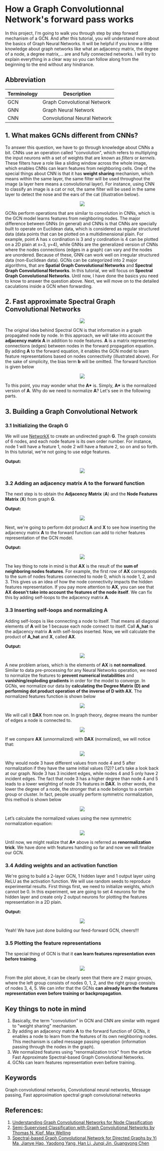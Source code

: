 # How a Graph Convolutionnal Network's forward pass works

In this project, I'm going to walk you through step by step forward mechanism of a GCN. And after this tutorial, 
you will understand more about the basics of Graph Neural Networks. It will be helpful if you know a little 
knowledge about graph networks like what an adjacency matrix, the degree of a node, a degree matrix,... are and
fully connected networks. I will try to explain everything in a clear way so you can follow along from the beginning
to the end without any hindrance.

## Abbreviation
<div align="center">
  
| Terminology | Description |
| ----------- | ----------- |
| GCN      | Graph Convolutional Network       |
| GNN      | Graph Neural Network       |
| CNN   | Convolutional Neural Network        |
  
</div>

## 1. What makes GCNs different from CNNs?
To answer this question, we have to go through knowledge about CNNs a bit. CNNs use an operation called "convolution", which refers to multiplying the input neurons with a set of weights that are known as *filters* or *kernels*. These filters have a role like a sliding window across the whole image, which enables CNNs can learn features from neighboring cells. One of the special things about CNN is that it has **weight sharing** mechanism, which means within the same layer, the same filter will be used throughout the image (a layer here means a convolutional layer). For instance, using CNN to classify an image is a cat or not, the same filter will be used in the same layer to detect the nose and the ears of the cat (illustration below). 

<p align="center">
  <img src="./images/weight_sharing_mechanism.png" />
</p>

GCNs perform operations that are similar to convolution in CNNs, which is the GCN model learns features from neighboring nodes. The major difference between GNNs (in general) and CNNs is that CNNs are specially built to operate on Euclidean data, which is considered as regular structured data (data points that can be plotted on a multidimensional plain. For example, point A has x cordination is 3 and y cordination is 4 can be plotted on a 2D plain at x=3, y=4), while GNNs are the generalized version of CNNs where the nodes connections (edges in a graph) can vary and the nodes are unordered. Because of these, GNN can work well on irregular structured data (non-Euclidean data). 
GCNs can be categorized into 2 major algorithms, that are **Spatial Graph Convolutional Networks** and **Spectral Graph Convolutional Networks**. In this tutorial, we will focus on **Spectral Graph Convolutional Networks**. Until now, I have done the basics you need to know to answer the question above. Next, we will move on to the detailed caculations inside a GCN when forwarding.

## 2. Fast approximate Spectral Graph Convolutional Networks

<p align="center">
  <img src="./images/neighboring_nodes_features.png" />
</p>

The original idea behind Spectral GCN is that information in a graph propagated node by node. In this approach, we will take into account the **adjacency matrix A** in addition to node features. **A** is a matrix representing connections (edges) between nodes in the forward propagation equation. By adding **A** to the forward equation, it enables the GCN model to learn feature representations based on nodes connectivity (illustrated above). For the sake of simplicity, the bias term **b** will be omitted. The forward function is given below

<p align="center">
  <img src="./images/forward_function.png" />
</p>

To this point, you may wonder what the <strong>A*</strong> is. Simply, <strong>A*</strong> is the normalized version of **A**. Why do we need to normalize **A**? Let's see in the following parts.

## 3. Building a Graph Convolutional Network
### 3.1 Initializing the Graph G
We will use [NetworkX](https://networkx.org/) to create an undirected graph **G**. The graph consists of 6 nodes, and each node feature is its own order number. For instance, node 1 will have a feature 1, node 2 will have a feature 2, so on and so forth. In this tutorial, we're not going to use edge features.

**Output:**

<p align="center">
  <img src="./images/graph_visualization.png" />
</p>

### 3.2 Adding an adjacency matrix A to the forward function
The next step is to obtain the **Adjacency Matrix** (**A**) and the **Node Features Matrix** (**X**) from graph **G**.

**Output:**

<p align="center">
  <img src="./images/inserting_A.png" />
</p>

Next, we're going to perform dot product **A** and **X** to see how inserting the adjacency matrix **A** to the forward function can add to richer features representation of the GCN model.

**Output:**

<p align="center">
  <img src="./images/dot_product.png" />
</p>

The key thing to note in mind is that **AX** is the result of the **sum of neighboring nodes features**. For example, the first row of **AX** corresponds to the sum of nodes features connected to node 0, which is node 1, 2, and 3. This gives us an idea of how the node connectivity impacts the hidden features representation. If you pay more attention to **AX**, you can see that **AX** **doesn't take into account the features of the node itself**. We can fix this by adding self-loops to the adjacency matrix **A**.
### 3.3 Inserting self-loops and normalizing A
Adding self-loops is like connecting a node to itself. That means all diagonal elements of **A** will be 1 because each node connect to itself. Call **A_hat** is the adjacency matrix **A** with self-loops inserted. Now, we will calculate the product of **A_hat** and **X**, called **AX**.

**Output:**

<p align="center">
  <img src="./images/inserting_self_loops.png" />
</p>

A new problem arises, which is the elements of **AX** is **not normalized**. Similar to data pre-processing for any Neural Networks operation, we need to normalize the features to **prevent numerical instabilities** and **vanishing/exploding gradients** in order for the model to converge. In GCNs, we normalize our data by **calculating the Degree Matrix (D) and performing dot product operation of the inverse of D with AX**. The normalized features function is shown below

<p align="center">
  <img src="./images/normalized_features.png" />
</p>

We will call it **DAX** from now on. In graph theory, degree means the number of edges a node is connected to.

<p align="center">
  <img src="./images/output_normalized_features.png" />
</p>

If we compare **AX** (unnormalized) with **DAX** (normalized), we will notice that:

<p align="center">
  <img src="./images/unnormalized_vs_normalized.png" />
</p>

Why would node 3 have different values from node 4 and 5 after normalization if they have the same initial values (12)?
Let’s take a look back at our graph. Node 3 has 3 incident edges, while nodes 4 and 5 only have 2 incident edges. The fact that node 3 has a higher degree than node 4 and 5 leads to a lower weighting of node 3’s features in **DAX**. In other words, the lower the degree of a node, the stronger that a node belongs to a certain group or cluster.
In fact, people usually perform symmetric normalization, this method is shown below

<p align="center">
  <img src="./images/symmetric_normalization.png" />
</p>

Let’s calculate the normalized values using the new symmetric normalization equation:

<p align="center">
  <img src="./images/symmetric_normalization_results.png" />
</p>

Until now, we might realize that <strong>A*</strong> above is referred as **renormalization trick**.
We have done with features handling so far and now we will finalize our GCN.
### 3.4 Adding weights and an activation function
We're going to build a 2-layer GCN, 1 hidden layer and 1 output layer using ReLU as the activation function. We will use random seeds to reproduce experimental results. First things first, we need to initialize weights, which cannot be 0. In this experiment, we are going to set 4 neurons for the hidden layer and create only 2 output neurons for plotting the features representation in a 2D plain.

**Output:**

<p align="center">
  <img src="./images/features_representation.png" />
</p>

Yeah! We have just done building our feed-forward GCN, cheers!!! 
### 3.5 Plotting the feature representations
The special thing of GCN is that it **can learn features representation even before training**. 

<p align="center">
  <img src="./images/plot.png" />
</p>

From the plot above, it can be clearly seen that there are 2 major groups, where the left group consists of nodes 0, 1, 2, and the right group consists of nodes 3, 4, 5. We can infer that the GCNs **can already learn the features representation even before training or backpropagation**.


## Key things to note in mind
1. Basically, the term "convolution" in GCN and CNN are similar with regard to "weight sharing" mechanism.
2. By adding an adjacency matrix **A** to the forward function of GCNs, it enables a node to learn from the features of its own neighboring nodes. This mechanism is called message passing operation (information passing through the nodes in the graph).
3. We normalized features using "renormalization trick" from the article Fast Approximate Spectral-based Graph Convolutional Networks.
4. GCNs can learn features representation even before training.

## Keywords
Graph convolutional networks, Convolutional neural networks, Message passing, Fast approximation spectral graph convolutional networks



## References:
1. [Understanding Graph Convolutional Networks for Node Classification](https://towardsdatascience.com/understanding-graph-convolutional-networks-for-node-classification-a2bfdb7aba7b)
2. [Semi-Supervised Classification with Graph Convolutional Networks by Thomas N. Kipf, Max Welling](https://arxiv.org/abs/1609.02907)
3. [Spectral-based Graph Convolutional Network for Directed Graphs by Yi Ma, Jianye Hao, Yaodong Yang, Han Li, Junqi Jin, Guangyong Chen](https://arxiv.org/abs/1907.08990)
